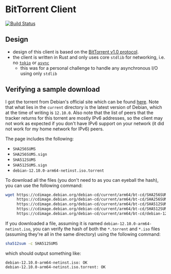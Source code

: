 # BitTorrent Client

[![Build Status](https://github.com/hz2/bt/actions/workflows/ci.yml/badge.svg)](https://github.com/h2z/bt/actions/workflows/ci.yml)

## Design

- design of this client is based on the [BitTorrent v1.0 protocol](https://wiki.theory.org/BitTorrentSpecification).
- the client is written in Rust and only uses core `stdlib` for networking, i.e. no [`tokio`](https://docs.rs/tokio/latest/tokio/)
  or [`async`](https://doc.rust-lang.org/std/keyword.async.html)
  - this was for a personal challenge to handle any asynchronous I/O using only `stdlib`

## Verifying a sample download

I got the torrent from Debian's official site which can be found [here](https://cdimage.debian.org/debian-cd/current/arm64/bt-cd/).
Note that what lies in the `current` directory is the latest version of Debian, which at the time of writing is `12.10.0`.
Also note that the list of peers that the tracker returns for this torrent are mostly IPv6 addresses, so the client
may not work as expected if you don't have IPv6 support on your network (it did not work for my home network for IPv6) peers.

The page includes the following:

- `SHA256SUMS`
- `SHA256SUMS.sign`
- `SHA512SUMS`
- `SHA512SUMS.sign`
- `debian-12.10.0-arm64-netinst.iso.torrent`

To download all the files (you don't need to as you can eyeball the hash), you can use the following command:

```bash
wget https://cdimage.debian.org/debian-cd/current/arm64/bt-cd/SHA256SUMS \
     https://cdimage.debian.org/debian-cd/current/arm64/bt-cd/SHA256SUMS.sign \
     https://cdimage.debian.org/debian-cd/current/arm64/bt-cd/SHA512SUMS \
     https://cdimage.debian.org/debian-cd/current/arm64/bt-cd/SHA512SUMS.sign \
     https://cdimage.debian.org/debian-cd/current/arm64/bt-cd/debian-12.10.0-arm64-netinst.iso.torrent
```

If you downloaded a file, assuming it is named `debian-12.10.0-arm64-netinst.iso`, you can verify the hash of both
the `*.torrent` and `*.iso` files (assuming they're all in the same directory) using the following command:

```bash
sha512sum -c SHA512SUMS
```

which should output something like:

```text
debian-12.10.0-arm64-netinst.iso: OK
debian-12.10.0-arm64-netinst.iso.torrent: OK
```
